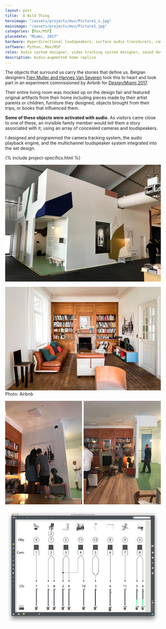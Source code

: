 ```yaml
---
layout: post
title:  A Wild Thing
heroimage: "/assets/projects/mvs/Picture1_s.jpg"
mainimage: "/assets/projects/mvs/Picture1.jpg"
categories: [Max/MSP]
placedate: "Miami, 2017"
hardware: Hyperdirectional loudspeakers, surface audio transducers, cameras, Raspberry Pis, computer
software: Python, Max/MSP
roles: Audio system designer, video tracking system designer, sound designer, creative developer
description: Audio-augmented home replica
---
```


<div class="project-narrative">
<p>The objects that surround us carry the stories that define us. Belgian designers <a href="https://www.mullervanseveren.be/">Fien Muller and Hannes Van Severen</a> took this to heart and took part in an experiment commissioned by Airbnb for <a href="https://www.designboom.com/design/airbnb-muller-van-severen-a-wild-thing-design-miami-12-06-2017/">Design/Miami 2017</a>.</p>
<p>Their entire living room was mocked up on the design fair and featured original artifacts from their home including pieces made by their artist parents or children, furniture they designed, objects brought from their trips, or books that influenced them.</p>
<p><b>Some of these objects were activated with audio.</b> As visitors came close to one of these, an invisible family member would tell them a story associated with it, using an array of concealed cameras and loudspeakers.</p>
<p>I designed and programmed the camera tracking system, the audio playback engine, and the multichannel loudspeaker system integrated into the set design.</p>
</div>

{% include project-specifics.html %}

<div class="project-media">
<p><img src="/assets/projects/mvs/mvs_2.jpg"></p>
<p><img src="/assets/projects/mvs/Picture2.jpg"><span class="inline-descr">Photo: Airbnb</span></p>
<p><img src="/assets/projects/mvs/mvs_comp.jpg"></p>
<p><img src="/assets/projects/mvs/mvs_3.png"></p>
</div>